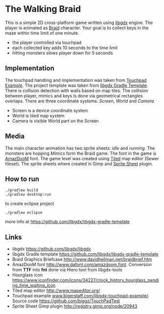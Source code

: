 # The Walking Braid
This is a simple 2D cross-platform game written using [libgdx](https://github.com/libgdx/libgdx) engine.
The player is animated as [Braid](http://braid-game.com/) character. Your goal is to collect keys in the maze within time limit of one minute.
* the player controlled via touchpad
* each collected key adds 10 seconds to the time limit
* hitting monsters slows player down for 5 seconds

## Implementation
The touchpad handling and implementation was taken from [Touchpad Example](http://www.bigerstaff.com/libgdx-touchpad-example/).
The project template was taken from [libgdx Gradle Template](https://github.com/libgdx/libgdx-gradle-template).
There is collision detection with walls based on map tiles. The collision between player, mimics and keys is done via geometrical rectangles overlaps.
There are three coordinate systems: _Screen_, _World_ and _Camera_
* Screen is a device coordinate system
* World is tiled map system
* Camera is visible World part on the Screen

## Media
The main character animation has two sprite sheets: _idle_ and _running_.
The monsters are hopping _Mimics_ form the Braid game. The font in the game is [AmazDooM](http://www.dafont.com/amazdoom.font) font.
The game level was created using [Tiled](http://www.mapeditor.org/) map editor (Sewer tileset).
The sprite sheets where created in Gimp and [Sprite Sheet](http://registry.gimp.org/node/20943) plugin.

## How to run
```
./gradlew build
./gradlew desktop:run
```
to create eclipse project
```
./gradlew eclipse
```
more info at https://github.com/libgdx/libgdx-gradle-template

## Links
* libgdx https://github.com/libgdx/libgdx
* libgdx Gradle template https://github.com/libgdx/libgdx-gradle-template
* Braid Graphics Briefcase http://www.davidhellman.net/braidbrief.htm
* AmazDooM font http://www.dafont.com/amazdoom.font. Conversion from **TTF** into **fnt** done via Hiero tool from libgdx-tools
* Hourglass icon https://www.iconfinder.com/icons/34227/clock_history_hourglass_pending_time_waiting_icon
* Tiled map editor http://www.mapeditor.org/
* Touchpad example www.bigerstaff.com/libgdx-touchpad-example/‎. Source code https://github.com/biggz/TouchPadTest
* Sprite Sheet Gimp plugin http://registry.gimp.org/node/20943